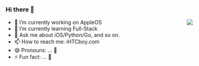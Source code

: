 ### Hi there 👋

<img align="right" src="https://github-readme-stats.vercel.app/api?username=iHTCboy&show_icons=true&icon_color=fe554e&text_color=ffbd2d&bg_color=1d1d1d&title_color=28ca40&hide_title=true&hide_border=true&locale=en" />

<!--
**iHTCboy/iHTCboy** is a ✨ _special_ ✨ repository because its `README.md` (this file) appears on your GitHub profile.

Here are some ideas to get you started:
-->
- 🔭 I’m currently working on AppleOS
- 🌱 I’m currently learning Full-Stack
- 💬 Ask me about iOS/Python/Go, and so on. 
- 📫 How to reach me: iHTCboy.com
- 😄 Pronouns: ... 👻
- ⚡ Fun fact: ... 🎃

